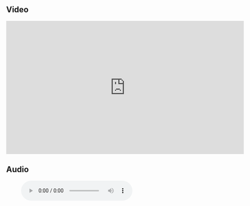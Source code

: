 ## Video

<iframe src="https://player.vimeo.com/video/666836495?h=0d17aec205&title=0&byline=0" width="640" height="360" frameborder="0" allow="autoplay; fullscreen; picture-in-picture" allowfullscreen></iframe>

## Audio

<figure class="wp-block-audio"><audio controls src="https://markmayberry.net/wp-content/uploads/bible-study/2022-01-16-am-MM-God-Had-a-Plan.mp3"></audio></figure>
